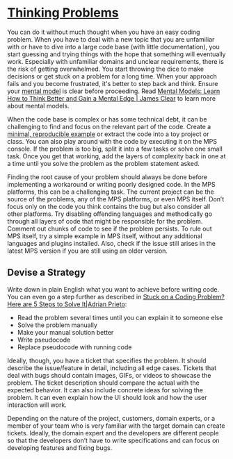 # [Thinking Problems](https://pythonprinciples.com/blog/getting-unstuck/#thinking-problems)

You can do it without much thought when you have an easy coding problem. When you have to deal with a new topic that you are unfamiliar with
or have to dive into a large code base (with little documentation), you start guessing and trying things with the hope that something will eventually work.
Especially with unfamiliar domains and unclear requirements, there is the risk of getting overwhelmed. You start throwing the dice to make decisions or get stuck on a problem for a long time.
When your approach fails and you become frustrated, it's better to step back and think. Ensure your [mental model](https://en.wikipedia.org/wiki/Mental_model) is clear before proceeding. Read [Mental Models: Learn How to Think Better and Gain a Mental Edge | James Clear](https://jamesclear.com/mental-models) to learn more about mental models.

When the code base is complex or has some technical debt, it can be challenging to find and focus on the relevant part of the code. Create a [minimal, reproducible example](https://stackoverflow.com/help/minimal-reproducible-example) or extract the code into a toy project or class. You can also play around with the code by executing it on the MPS console. If the problem is too big, split it into a few tasks or solve one small task. Once you get that working, add the layers of complexity back in one at a time until you solve the problem as the problem statement asked.

Finding the root cause of your problem should always be done before implementing a workaround or writing poorly designed code. In the MPS platforms, this can be a challenging task. The current project can be the source of the problems, any of the MPS platforms, or even MPS itself. Don’t focus only on the code you think contains the bug but also consider all other platforms. Try disabling offending languages and methodically go through all layers of code that might be responsible for the problem. Comment out chunks of code to see if the problem persists. To rule out MPS itself, try a simple example in MPS itself, without any additional languages and plugins installed. Also, check if the issue still arises in the latest MPS version if you are still using an older version.

## Devise a Strategy

Write down in plain English what you want to achieve before writing code. You can even go a step further as described in [Stuck on a Coding Problem? Here are 5 Steps to Solve It|Adrian Prieto](https://medium.com/learn-love-code/stuck-on-a-coding-problem-here-are-5-steps-to-solve-it-8be04c4b4f19):

- Read the problem several times until you can explain it to someone else
- Solve the problem manually
- Make your manual solution better
- Write pseudocode
- Replace pseudocode with running code

Ideally, though, you have a ticket that specifies the problem. It should describe the issue/feature in detail, including all edge cases. Tickets that deal with bugs should contain images, GIFs, or videos to showcase the problem. The ticket description should compare the actual with the expected behavior. It can also include concrete ideas for solving the problem. It can even explain how the UI should look and how the user interaction will work.

Depending on the nature of the project, customers, domain experts, or a member of your team who is very familiar with the target domain can create tickets. Ideally, the domain expert and the developers are different people so that the developers don’t have to write specifications and can focus on developing features and fixing bugs.
